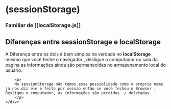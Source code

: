 # (sessionStorage)
### Familiar de [[localStorage.js]]

<main>
<section>
	<h2>Diferenças entre sessionStorage e localStorage</h2>
	<div>
		<p>A Diferença entre os dois é bem simples na verdade no <b>localStorage</b> mesmo que você feche o navegador , desligue o computador ou saia da pagina as informações ainda são permanecidas no armazenamento local do usuario.
		</p>
		
		<p>
		No sessionStorage não temos essa possiblidade como o proprio nome já nos diz ele é feito por sessão então se você fechou o Browser , Desligou o computador, as informações são perdidas  / deletadas.
		</p>
	</div>
</section>
</main>